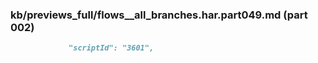 ### kb/previews_full/flows__all_branches.har.part049.md (part 002)

```md
             "scriptId": "3601",
             
```

```
